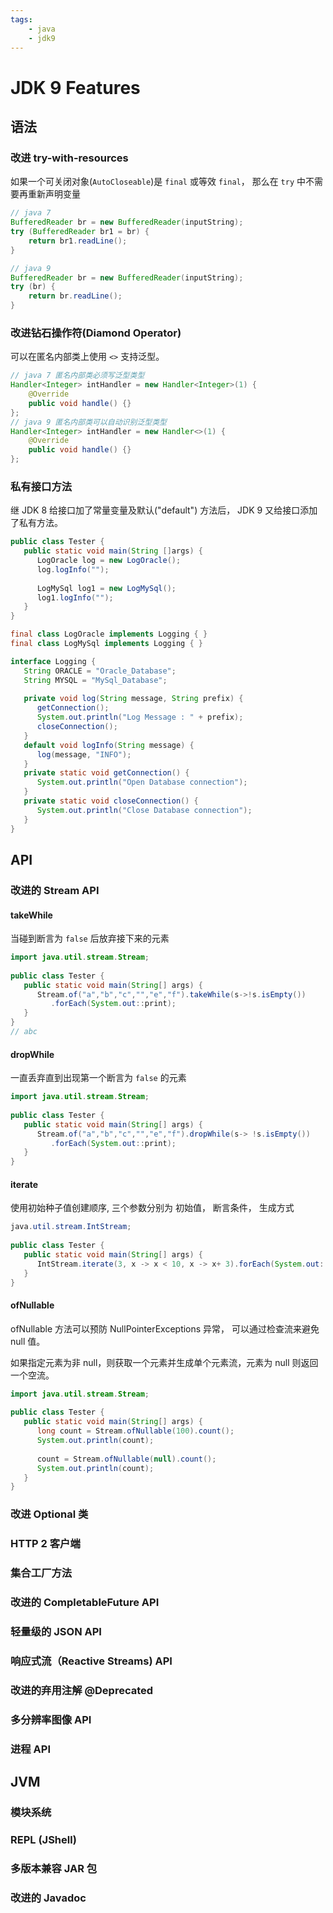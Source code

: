 ```yaml
---
tags:
    - java
    - jdk9
---
```

# JDK 9 Features

## 语法

### 改进 try-with-resources

如果一个可关闭对象(`AutoCloseable`)是 `final` 或等效 `final`， 那么在 `try` 中不需要再重新声明变量

```java
// java 7
BufferedReader br = new BufferedReader(inputString);
try (BufferedReader br1 = br) {
    return br1.readLine();
}

// java 9
BufferedReader br = new BufferedReader(inputString);
try (br) {
    return br.readLine();
}
```

### 改进钻石操作符(Diamond Operator) 

可以在匿名内部类上使用 `<>` 支持泛型。

```java
// java 7 匿名内部类必须写泛型类型
Handler<Integer> intHandler = new Handler<Integer>(1) {
    @Override
    public void handle() {}
};
// java 9 匿名内部类可以自动识别泛型类型
Handler<Integer> intHandler = new Handler<>(1) {
    @Override
    public void handle() {}
};
```

### 私有接口方法

继 JDK 8 给接口加了常量变量及默认("default") 方法后， JDK 9 又给接口添加了私有方法。
```java
public class Tester {
   public static void main(String []args) {
      LogOracle log = new LogOracle();
      log.logInfo("");
      
      LogMySql log1 = new LogMySql();
      log1.logInfo("");
   }
}

final class LogOracle implements Logging { }
final class LogMySql implements Logging { }

interface Logging {
   String ORACLE = "Oracle_Database";
   String MYSQL = "MySql_Database";
 
   private void log(String message, String prefix) {
      getConnection();
      System.out.println("Log Message : " + prefix);
      closeConnection();
   }
   default void logInfo(String message) {
      log(message, "INFO");
   }
   private static void getConnection() {
      System.out.println("Open Database connection");
   }
   private static void closeConnection() {
      System.out.println("Close Database connection");
   }
}
```

## API

### 改进的 Stream API

#### takeWhile
 
当碰到断言为 `false` 后放弃接下来的元素

```java
import java.util.stream.Stream;
 
public class Tester {
   public static void main(String[] args) {
      Stream.of("a","b","c","","e","f").takeWhile(s->!s.isEmpty())
         .forEach(System.out::print);      
   } 
}
// abc
```

#### dropWhile

一直丢弃直到出现第一个断言为 `false` 的元素

```java
import java.util.stream.Stream;
 
public class Tester {
   public static void main(String[] args) {
      Stream.of("a","b","c","","e","f").dropWhile(s-> !s.isEmpty())
         .forEach(System.out::print);
   } 
}
```
#### iterate

使用初始种子值创建顺序, 三个参数分别为 初始值， 断言条件， 生成方式

```java
java.util.stream.IntStream;
 
public class Tester {
   public static void main(String[] args) {
      IntStream.iterate(3, x -> x < 10, x -> x+ 3).forEach(System.out::println);
   } 
}
```
#### ofNullable
ofNullable 方法可以预防 NullPointerExceptions 异常， 可以通过检查流来避免 null 值。

如果指定元素为非 null，则获取一个元素并生成单个元素流，元素为 null 则返回一个空流。
```java
import java.util.stream.Stream;
 
public class Tester {
   public static void main(String[] args) {
      long count = Stream.ofNullable(100).count();
      System.out.println(count);
  
      count = Stream.ofNullable(null).count();
      System.out.println(count);
   } 
}
```

### 改进 Optional 类
### HTTP 2 客户端
### 集合工厂方法
### 改进的 CompletableFuture API
### 轻量级的 JSON API
### 响应式流（Reactive Streams) API
### 改进的弃用注解 @Deprecated
### 多分辨率图像 API
### 进程 API

## JVM

### 模块系统

### REPL (JShell)

### 多版本兼容 JAR 包

### 改进的 Javadoc





[1]:[](https://www.runoob.com/java/java9-new-features.html)